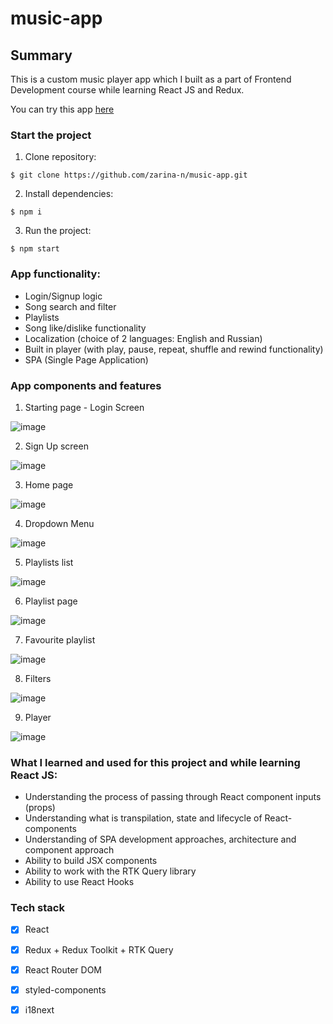 # music-app
## Summary

This is a custom music player app  which I built as a part of Frontend Development course while learning React JS and Redux.

You can try this app [here](https://music-app-by-z.netlify.app)

### Start the project

1. Clone repository:
```
$ git clone https://github.com/zarina-n/music-app.git
```
2. Install dependencies:
```
$ npm i
```
3. Run the project:
```
$ npm start
```

### App functionality:
* Login/Signup logic
* Song search and filter
* Playlists
* Song like/dislike functionality
* Localization (choice of 2 languages: English and Russian)
* Built in player (with play, pause, repeat, shuffle and rewind functionality)
* SPA (Single Page Application)

### App components and features

1. Starting page - Login Screen

![image](https://github.com/zarina-n/music-app/assets/101009726/7f26c91f-637a-40cd-bbec-21a848ecd57a)

2. Sign Up screen

![image](https://github.com/zarina-n/music-app/assets/101009726/f3288426-4ae5-42af-85e9-31c27c3a386f)

3. Home page

![image](https://github.com/zarina-n/music-app/assets/101009726/64f872b3-8541-4573-ba38-dde13c7e40d7)

4. Dropdown Menu 

![image](https://github.com/zarina-n/music-app/assets/101009726/0eec35db-e515-4a4c-ad11-f39071739d8d)

5. Playlists list

![image](https://github.com/zarina-n/music-app/assets/101009726/f4ee34ed-a929-458a-b016-7bb858c82eed)

6. Playlist page 

![image](https://github.com/zarina-n/music-app/assets/101009726/d7042b9d-0ba0-47fc-b95f-5441e7426ba6)

7. Favourite playlist 

![image](https://github.com/zarina-n/music-app/assets/101009726/b85146ac-a928-4b7d-a29d-44a4c04a7ed0)

8. Filters

![image](https://github.com/zarina-n/music-app/assets/101009726/cb0415ab-5ae1-4686-b8ed-686b9106679b)

9. Player 

![image](https://github.com/zarina-n/music-app/assets/101009726/f06a707a-a407-4b51-a0b3-484fc59fd470)




### What I learned and used for this project and while learning React JS:
* Understanding the process of passing through React component inputs (props)
* Understanding what is transpilation, state and lifecycle of React-components
* Understanding of SPA development approaches, architecture and component approach
* Ability to build JSX components
* Ability to work with the RTK Query library
* Ability to use React Hooks

 ### Tech stack
	
- [x] React
- [x] Redux + Redux Toolkit + RTK Query
- [x] React Router DOM
- [x] styled-components
- [x] i18next 
	


	


